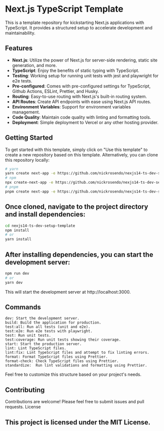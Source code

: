 # Next.js TypeScript Template

This is a template repository for kickstarting Next.js applications with TypeScript. It provides a structured setup to accelerate development and maintainability.

## Features

- **Next.js**: Utilize the power of Next.js for server-side rendering, static site generation, and more.
- **TypeScript**: Enjoy the benefits of static typing with TypeScript.
- **Testing**: Working setup for running unit tests with jest and playwright for e2e tests.
- **Pre-configured**: Comes with pre-configured settings for TypeScript, Github Actions, ESLint, Prettier, and Husky.
- **Routing**: Easy-to-use routing with Next.js's built-in routing system.
- **API Routes**: Create API endpoints with ease using Next.js API routes.
- **Environment Variables**: Support for environment variables management.
- **Code Quality**: Maintain code quality with linting and formatting tools.
- **Deployment**: Simple deployment to Vercel or any other hosting provider.

## Getting Started

To get started with this template, simply click on "Use this template" to create a new repository based on this template. Alternatively, you can clone this repository locally:

```bash
# yarn
yarn create next-app -e https://github.com/nickrosendo/nexjs14-ts-dev-setup-template
# npm
npx create-next-app -e https://github.com/nickrosendo/nexjs14-ts-dev-setup-template
# pnpm
pnpm create next-app -e https://github.com/nickrosendo/nexjs14-ts-dev-setup-template

```

## Once cloned, navigate to the project directory and install dependencies:

```bash
cd nexjs14-ts-dev-setup-template
npm install
# or
yarn install
```

## After installing dependencies, you can start the development server:

```bash
npm run dev
# or
yarn dev
```

This will start the development server at http://localhost:3000.

## Commands

    dev: Start the development server.
    build: Build the application for production.
    test:all: Run all tests (unit and e2e).
    test:e2e: Run e2e tests with playwright.
    test: Run unit tests.
    test:coverage: Run unit tests showing their coverage.
    start: Start the production server.
    lint: Lint TypeScript files.
    lint:fix: Lint TypeScript files and attempt to fix linting errors.
    format: Format TypeScript files using Prettier.
    format-check: Check TypeScript files using Prettier.
    standardize:  Run lint validations and formatting using Prettier.

Feel free to customize this structure based on your project's needs.

## Contributing

Contributions are welcome! Please feel free to submit issues and pull requests.
License

## This project is licensed under the MIT License.
